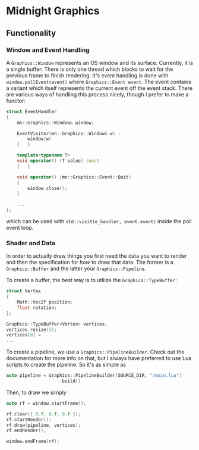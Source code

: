 # Midnight Graphics

## Functionality

### Window and Event Handling
A `Graphics::Window` represents an OS window and its surface. Currently, it is a single buffer: There is only one thread which blocks to wait for the previous frame to finish rendering. It's event handling is done with `window.pollEvent(event)` where `Graphics::Event event`. The event contains a variant which itself represents the current event off the event stack. There are various ways of handling this process nicely, though I prefer to make a functor:
```C++
struct EventHandler
{
    mn::Graphics::Window& window;

	EventVisitor(mn::Graphics::Window& w) :
		window(w)
	{	}

	template<typename T>
	void operator() (T value) const
	{	}

	void operator() (mn::Graphics::Event::Quit)
	{
		window.close();
	}

    ...
};
```
which can be used with `std::visit(e_handler, event.event)` inside the poll event loop.

### Shader and Data
In order to actually draw things you first need the data you want to render and then the specification for *how* to draw that data. The former is a `Graphics::Buffer` and the latter your `Graphics::Pipeline`.

To create a buffer, the best way is to utilize the `Graphics::TypeBuffer`:
```C++
struct Vertex
{
	Math::Vec2f position;
	float rotation;
};

Graphics::TypeBuffer<Vertex> vertices;
vertices.resize(3);
vertices[0] = ...
...
```
To create a pipeline, we use a `Graphics::PipelineBuilder`. Check out the documentation for more info on that, but I always have preferred to use Lua scripts to create the pipeline. So it's as simple as 
```C++
auto pipeline = Graphics::PipelineBuilder(SOURCE_DIR, "/main.lua")
					.build()
```
Then, to draw we simply
```C++
auto rf = window.startFrame();

rf.clear({ 0.f, 0.f, 0.f });
rf.startRender();
rf.draw(pipeline, vertices);
rf.endRender();

window.endFrame(rf);
```